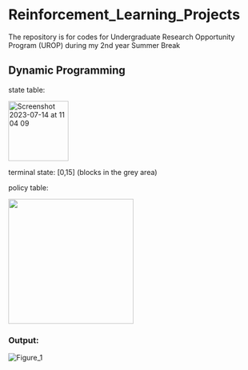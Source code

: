 # Reinforcement_Learning_Projects
The repository is for codes for Undergraduate Research Opportunity Program (UROP) during my 2nd year Summer Break

## Dynamic Programming

state table: 

<img width="120" alt="Screenshot 2023-07-14 at 11 04 09" src="https://github.com/dleeim/Reinforcement_Learning_Book/assets/103705195/57eb8439-2587-4a74-8b15-1a6655ebb4b3"> 

terminal state: [0,15] (blocks in the grey area)

policy table: 

<img width="250" src="https://github.com/dleeim/Reinforcement_Learning_Book/assets/103705195/07b47484-6ef3-4171-83bb-ee1675b1e770"> 


### Output: 
![Figure_1](https://github.com/dleeim/Reinforcement_Learning_Book/assets/103705195/1fd5ee98-60a6-4423-8a6c-1b8ea4e7d629)

